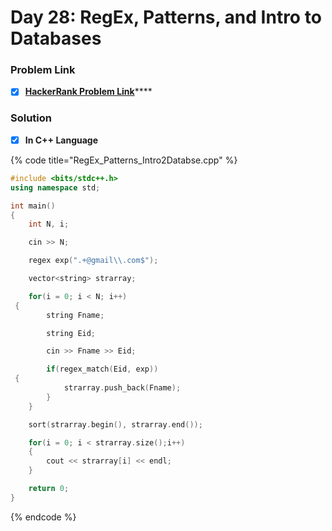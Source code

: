 # Day 28: RegEx, Patterns, and Intro to Databases

### Problem Link <a id="problem"></a>

* [x] [**HackerRank Problem Link**](https://www.hackerrank.com/challenges/30-regex-patterns/problem)\*\*\*\*

### Solution

* [x] **In C++ Language**

{% code title="RegEx\_Patterns\_Intro2Databse.cpp" %}
```cpp
#include <bits/stdc++.h>
using namespace std;

int main()
{
    int N, i;

    cin >> N;

    regex exp(".+@gmail\\.com$");

    vector<string> strarray;

    for(i = 0; i < N; i++)
 {
        string Fname;

        string Eid;

        cin >> Fname >> Eid;

        if(regex_match(Eid, exp))
 {
            strarray.push_back(Fname);
        }
    }

    sort(strarray.begin(), strarray.end()); 

    for(i = 0; i < strarray.size();i++) 
    { 
        cout << strarray[i] << endl; 
    }

    return 0;
}

```
{% endcode %}

